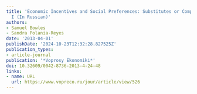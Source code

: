 ```yaml
---
title: 'Economic Incentives and Social Preferences: Substitutes or Complements? Part
  I (In Russian)'
authors:
- Samuel Bowles
- Sandra Polania-Reyes
date: '2013-04-01'
publishDate: '2024-10-23T12:32:28.827525Z'
publication_types:
- article-journal
publication: '*Voprosy Ekonomiki*'
doi: 10.32609/0042-8736-2013-4-24-48
links:
- name: URL
  url: https://www.vopreco.ru/jour/article/view/526
---
```

